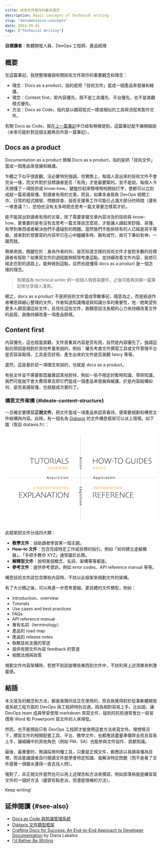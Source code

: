 ```yaml
---
title: 技術文件寫作的基本理念
description: Basic concepts of technical writing
slug: "documentaion-concepts"
date: 2024-05-01
tags: ["Technical Writing"]
---
```


**目標讀者**：軟體開發人員、DevOps 工程師、產品經理

## 概要

在這篇筆記，我想整理幾個有關技術文件寫作的重要觀念和理念：

- 理念：Docs as a product，指的是把「技術文件」當成一個產品來發展和維護。
- 理念：Content first，即內容優先。既不是工具優先、平台優先，也不是美觀樣式優先。
- 方法：Docs as Code，指的是以跟寫程式一樣或相似的工具與流程來製作文件。

有關 Docs as Code，我在[上一篇筆記](https://huanlin.cc/blog/2024/04/24/docs-as-code-and-kms/)中已經有稍微提到，這篇筆記就不展開細說（未來可能針對這個主題再另外寫一篇筆記）。

## Docs as a product

Documentation as a product 簡稱 Docs as a product，指的是把「技術文件」當成一個產品來發展和維護。

乍聽之下似乎很直觀，沒必要特別強調。但實際上，每個人寫出來的技術文件不會完全一樣，而文件對於目標讀者是否「有用」才是最要緊的。並不是說，每個人今天搞懂了一項技術或 know-how，鍵盤抄起來劈哩啪啦開始打字，便都可以立刻成就一篇易讀易懂、對讀者有用的文章。而且，如果本身肩負 DevOps 相關工作，日常的程式開發、問題排查、技術支援等工作可能已占滿大部分的時間（還有一堆會議？），恐怕也沒有太多時間去思考一篇文章要怎樣寫才好。

能不能寫出對讀者有用的文章，除了需要掌握文章內容涉及的技術與 know-how，更重要的是有沒有去思考一篇文章該怎麼寫，才能讓人讀起來舒服、易懂、有學到東西或者解決他們手邊碰到的問題。當然我們不能排除有的人已經是寫手等級，或者對於想要寫的內容早已在心中醞釀多時、胸有成竹，故可下筆如有神，一蹴而就。

簡單來說，關鍵在於：身為作者的你，是否知道怎樣的技術文件才是對多數的目標讀者有幫助？如果寫文件的過程能夠經常考慮這點，並持續改善文件內容，我想已經走在對的道路上。能夠做到這點，自然也就懂得 docs as a product 是一個怎樣的理念。

> 有關成為 technical writer 的一些個人特質與要件，之後可能再另開一篇筆記來分享個人淺見。

總之，docs as a product 不是把技術文件當成零散筆記、隨意為之，而是經過作者構思與細心整理的文件。作者知道知識傳遞與知識分享的重要性，他／她希望有更多人願意讀這些文件，且信任這些文件，故願意投注長期的心力來持續改善文件的品質，就像持續改善一項產品那樣。

## Content first

內容優先，這也相當直觀，文件首重其內容是否有用，自然是內容優先了。強調這點的原因是相對於其他考量來說的，例如：優先考慮文件撰寫工具或文件管理平台是否容易取得、工具是否好用、產生出來的文件是否美觀 fancy 等等。

當然，這是基於前一項理念來說的，也就是 docs as a product。

有些文件並不需要那麼嚴肅認真地對待，例如一些不穩定的暫時知識、零碎知識，我們可能就不會大費周章去把它們當成一個產品來發展與維護，於是內容結構如何、是否易讀易懂，也就變成次要的了。

### 構思文件架構 {#ideate-content-structure}

一旦確定要撰寫**正規文件**，把文件當成一項產品來認真看待，便需要規劃和構思文件結構與內容。此時，有一個名為 [Diátaxis](https://diataxis.fr/) 的文件構思框架可以派上用場。如下圖（取自 diataxis.fr）：

![](images/diataxis.png)

此框架把文件分成四大類：

- **教學文件**：協助讀者學習某一個主題。
- **How-to 文件**：包含完成特定工作或目標的指引。例如「如何建立虛擬機器」、「手把手教你 XYZ」通常屬於此類。
- **解釋型文件**：說明某個概念、名詞、架構等等都是。
- **參考文件**：提供參考資訊，例如 error codes、API reference manual 等等。

構思技術文件該包含哪些內容時，不妨以此框架來規劃文件的架構。

有了大分類之後，可以再進一步思考更細、更具體的文件類型，例如：

- Introduction、overview
- Tutorials
- Use cases and best practices
- FAQs
- API reference manual
- 專有名詞（terminology）
- 產品的 road map
- 產品的 release notes
- 聯繫技術支援的管道
- 提供有關文件內容 feedback 的管道
- 相關法規與政策

規劃文件內容架構時，若想不到該放哪些東西到文件中，不妨利用上述清單來刺激靈感。

## 結語

本文提及的概念和方法，都是我贊同且正在使用的，而且我覺得對於從事軟體開發或系統工程方面的 DevOps 與工程師特別合適，因為相對容易上手。比如說，讓 DevOps team 成員學習使用 markdown 來寫文件，碰到的抗拒通常會比一般習慣用 Word 和 Powerpoint 寫文件的人來得低。

然而，也不能預設只有 DevOps 工程師才能使用這套方法來寫文件。理想情況下，撰寫文件的相關配套工具、平台、教學文件，也都應該盡量準備齊全而且容易上手，讓組織中的其他角色（例如 PM、SA）也能參與文件協作、貢獻知識。

最後，最重要的，無論採用何種工具，只要是正規文件，都應該以易讀易懂為目標，而且能讓讀者自行閱讀文件就學會特定知識、或解決特定問題（而不是看了文件感覺一頭霧水還得一直去找人問）。

喔對了，非正規文件當然也可以用上述理念和方法來撰寫，例如部落格就是練習寫文件的一個好方法（儘管有點老派，但還是很棒的方法）。

Keep writing!

## 延伸閱讀 {#see-also}

- [Docs as Code 與知識管理系統](https://huanlin.cc/blog/2024/04/24/docs-as-code-and-kms/)
- [Diátaxis 文件類型框架](https://diataxis.fr/)
- [Crafting Docs for Success: An End-to-End Approach to Developer Documentation](https://www.amazon.com/Crafting-Docs-Success-End-End-ebook/dp/B0CD9RHQ4F) by Diana Lakatos
- [I'd Rather Be Writing](https://idratherbewriting.com/)